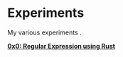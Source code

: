 # Experiments

My various experiments .


**[0x0: Regular Expression using Rust](https://github.com/xelemental/Ferris/tree/main/REGEX)**
